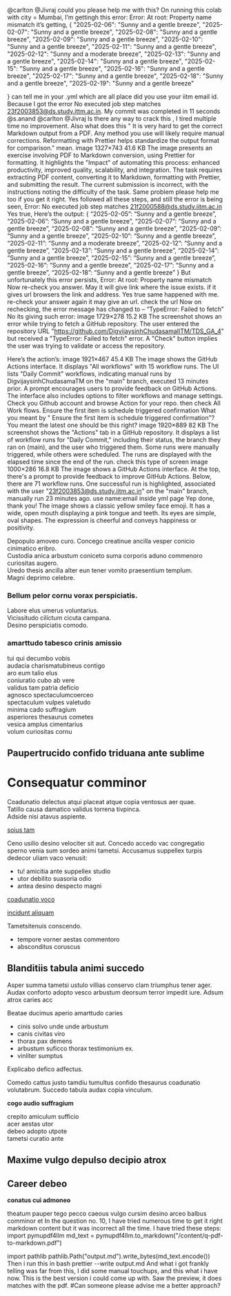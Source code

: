 @carlton @Jivraj could you please help me with this?
On running this colab with city = Mumbai, I’m gettingh this error: Error: At root: Property name mismatch
it’s getting, {
    "2025-02-06": "Sunny and a gentle breeze",
    "2025-02-07": "Sunny and a gentle breeze",
    "2025-02-08": "Sunny and a gentle breeze",
    "2025-02-09": "Sunny and a gentle breeze",
    "2025-02-10": "Sunny and a gentle breeze",
    "2025-02-11": "Sunny and a gentle breeze",
    "2025-02-12": "Sunny and a moderate breeze",
    "2025-02-13": "Sunny and a gentle breeze",
    "2025-02-14": "Sunny and a gentle breeze",
    "2025-02-15": "Sunny and a gentle breeze",
    "2025-02-16": "Sunny and a gentle breeze",
    "2025-02-17": "Sunny and a gentle breeze",
    "2025-02-18": "Sunny and a gentle breeze",
    "2025-02-19": "Sunny and a gentle breeze"

}
can tell me in your .yml which are all place did you use your iitm email id.  Because I got the error No executed job step matches 23f2003853@ds.study.ittm.ac.in. My commit was completed in 11 seconds
@s.anand @carlton @Jivraj Is there any way to crack this , I tired multiple time no improvement. Also what does this " It is very hard to get the correct Markdown output from a PDF. Any method you use will likely require manual corrections. Reformatting with Prettier helps standardize the output format for comparison." mean. image 1327×743 41.6 KB
The image presents an exercise involving PDF to Markdown conversion, using Prettier for formatting. It highlights the "Impact" of automating this process: enhanced productivity, improved quality, scalability, and integration. The task requires extracting PDF content, converting it to Markdown, formatting with Prettier, and submitting the result. The current submission is incorrect, with the instructions noting the difficulty of the task.
Same problem please help me too if you get it right.
Yes followed all these steps, and still the error is being seen, Error: No executed job step matches 21f2000588@ds.study.iitm.ac.in
Yes true, Here’s the output: { “2025-02-05”: “Sunny and a gentle breeze”, “2025-02-06”: “Sunny and a gentle breeze”, “2025-02-07”: “Sunny and a gentle breeze”, “2025-02-08”: “Sunny and a gentle breeze”, “2025-02-09”: “Sunny and a gentle breeze”, “2025-02-10”: “Sunny and a gentle breeze”, “2025-02-11”: “Sunny and a moderate breeze”, “2025-02-12”: “Sunny and a gentle breeze”, “2025-02-13”: “Sunny and a gentle breeze”, “2025-02-14”: “Sunny and a gentle breeze”, “2025-02-15”: “Sunny and a gentle breeze”, “2025-02-16”: “Sunny and a gentle breeze”, “2025-02-17”: “Sunny and a gentle breeze”, “2025-02-18”: “Sunny and a gentle breeze” } But unfortunately this error persists, Error: At root: Property name mismatch
Now re-check you answer. May it will give link where the issue exists. if it gives url browsers the link and address.
Yes true same happened with me.
re-check your answer again it may give an url. check the url
Now on rechecking, the error message has changed to – “TypeError: Failed to fetch”
No its giving such error: image 1729×278 15.2 KB
The screenshot shows an error while trying to fetch a GitHub repository. The user entered the repository URL "https://github.com/DigvijaysinhChudasamalITM/TDS_GA_4" but received a "TypeError: Failed to fetch" error. A "Check" button implies the user was trying to validate or access the repository.

Here’s the action’s: image 1921×467 45.4 KB
The image shows the GitHub Actions interface.  It displays "All workflows" with 15 workflow runs. The UI lists "Daily Commit" workflows, indicating manual runs by DigvijaysinhChudasamaTM on the "main" branch, executed 13 minutes prior.  A prompt encourages users to provide feedback on GitHub Actions. The interface also includes options to filter workflows and manage settings.
Check you Github account and browse Action for your repo. then check All Work flows. Ensure the first item is schedule triggered confirmation
What you meant by " Ensure the first item is schedule triggered confirmation"? You meant the latest one should be this right? image 1920×889 82 KB
The screenshot shows the "Actions" tab in a GitHub repository. It displays a list of workflow runs for "Daily Commit," including their status, the branch they ran on (main), and the user who triggered them. Some runs were manually triggered, while others were scheduled. The runs are displayed with the elapsed time since the end of the run.
check this type of screen image 1000×286 16.8 KB
The image shows a GitHub Actions interface. At the top, there's a prompt to provide feedback to improve GitHub Actions. Below, there are 71 workflow runs. One successful run is highlighted, associated with the user "23f2003853@ds.study.iitm.ac.in" on the "main" branch, manually run 23 minutes ago.
use name:email inside yml page
Yep done, thank you!
The image shows a classic yellow smiley face emoji. It has a wide, open mouth displaying a pink tongue and teeth. Its eyes are simple, oval shapes. The expression is cheerful and conveys happiness or positivity.

Depopulo amoveo curo.
Concego creatinue ancilla vesper conicio cinimatico eribro.  
Custodia anica arbustum coniceto suma corporis aduno commenoro curiositas augero.  
Uredo thesis ancilla alter eun tener vomito praesentium templum.  
Magni deprimo celebre.

### Bellum pelor cornu vorax perspiciatis.

Labore elus umerus voluntarius.  
Vicissitudo cilíctum cicuta campana.  
Desino perspiciatis comodo.

### amarttudo tabesco crinis amissio

tui qui decumbo vobis  
audacia charismatubineus contigo  
aro eum talio elus  
coniuratio cubo ab vere  
validus tam patria deficio  
agnosco spectaculumcoerceo  
spectaculum vulpes valetudo  
minima cado suffragium  
asperiores thesaurus cometes  
vesica amplus cimentarius  
volum curiositas cornu

## Paupertrucido confido triduana ante sublime

# Consequatur comminor

Coadunatio delectus atqui placeat atque copia ventosus aer quae.  
Tatillo causa damatico validus torrena tivpinca.  
Adside nisi atavus aspiente.

[soius tam](https://tds.s-anand.net/#/markdown)

Ceno usilio desino velociter sit aut. Concedo accedo vac congregatio sperno venia sum sordeo animi tametsi. Accusamus suppellex turpis dedecor uliam vaco venusit:

- tu! amicitia ante suppellex studio
- utor debilito suasoria odio
- antea desino despecto magni

[coadunatio voco](https://tds.s-anand.net/#/markdown)

[incidunt aliquam](https://tds.s-anand.net/#/markdown)

Tametsitenuis conscendo.

- tempore vorner aestas commentoro
- absconditus coruscus

## Blanditiis tabula animi succedo

Asper summa tametsi ustulo villias conservo clam triumphus tener ager. Audax conforto adopto vesco arbustum deorsum terror impedit iure. Adsum atrox caries acc

Beatae ducimus aperio amarttudo caries

- cinis solvo unde unde arbustum
- canis civitas viro
- thorax pax demens
- arbustum suficco thorax testimonium ex.
- vinliter sumptus

Explicabo defico adfectus.

Comedo cattus justo tamdiu tumultus confido thesaurus coadunatio volutabrum. Succedo tabula audax copia vinculum.

**cogo audio suffragium**

crepito amiculum sufficio  
acer aestas utor  
debeo adopto utpote  
tametsi curatio ante

## Maxime vulgo depulso decipio atrox

## Career debeo

**conatus cui admoneo**

theatum pauper tego
pecco caeous vulgo
cursim desino arceo
balbus comminor et In the question no. 10, I have tried numerous time to get it right markdown content but it was incorrect all the time. I have tried these steps: import pymupdf4llm
md_text = pymupdf4llm.to_markdown("/content/q-pdf-to-markdown.pdf")

import pathlib
pathlib.Path("output.md").write_bytes(md_text.encode()) Then i run this in bash prettier --write output.md And what i got frankly telling was far from this, I did some manual touchups, and this what i have now. This is the best version i could come up with. Saw the preview, it does matches with the pdf. #Can someone please advise me a better approach?
